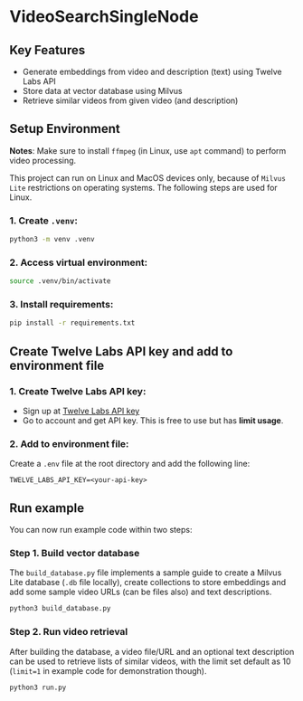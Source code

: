 # VideoSearchSingleNode

## Key Features
- Generate embeddings from video and description (text) using Twelve Labs API
- Store data at vector database using Milvus
- Retrieve similar videos from given video (and description)

## Setup Environment

**Notes**: Make sure to install `ffmpeg`  (in Linux, use `apt` command) to perform video processing.

This project can run on Linux and MacOS devices only, because of `Milvus Lite` restrictions on operating systems. The following steps are used for Linux.

### 1. Create `.venv`:
```bash
python3 -m venv .venv
```

### 2. Access virtual environment:
```bash
source .venv/bin/activate
```

### 3. Install requirements:
```bash
pip install -r requirements.txt
```

## Create Twelve Labs API key and add to environment file

### 1. Create Twelve Labs API key:
- Sign up at [Twelve Labs API key](https://playground.twelvelabs.io/)
- Go to account and get API key. This is free to use but has **limit usage**.

### 2. Add to environment file:

Create a `.env` file at the root directory and add the following line:
```
TWELVE_LABS_API_KEY=<your-api-key>
```

## Run example

You can now run example code within two steps:

### Step 1. Build vector database

The `build_database.py` file implements a sample guide to create a Milvus Lite database (`.db` file locally), create collections to store embeddings and add some sample video URLs (can be files also) and text descriptions.

```bash
python3 build_database.py
```

### Step 2. Run video retrieval

After building the database, a video file/URL and an optional text description can be used to retrieve lists of similar videos, with the limit set default as 10 (`limit=1` in example code for demonstration though).

```bash 
python3 run.py
```

